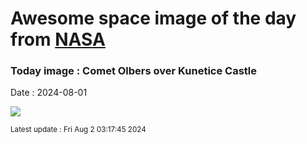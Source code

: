 
# Awesome space image of the day from [NASA](https://api.nasa.gov/)

### Today image : Comet Olbers over Kunetice Castle
Date : 2024-08-01

![](https://apod.nasa.gov/apod/image/2408/2024_07_28_Olbers_Kunka_Kunetice_1024px.jpg)

<small>Latest update : Fri Aug  2 03:17:45 2024</small>
        
